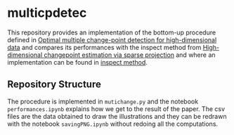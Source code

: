 # multicpdetec

This repository provides an implementation of the bottom-up procedure defined in [Optimal multiple change-point detection for high-dimensional data](https://arxiv.org/abs/1809.09602) and compares its performances with the inspect method from [High-dimensional changepoint estimation via sparse projection](https://arxiv.org/abs/1606.06246) and where an implementation can be found in [inspect method](https://github.com/wangtengyao/InspectChangepoint/).

## Repository Structure

The procedure is implemented in `mutichange.py` and the notebook `performances.ipynb` explains how we get to the result of the paper. The csv files are the data obtained to draw the illustrations and they can be redrawn with the notebook `savingPNG.ipynb` without redoing all the computations.
